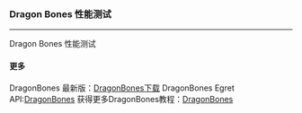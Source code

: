 ### Dragon Bones 性能测试

--- 

Dragon Bones 性能测试

#### 更多

DragonBones 最新版：[DragonBones下载](http://www.egret.com/dragonbones)
DragonBones Egret API:[DragonBones](http://edn.egret.com/cn/apidoc/index/name/dragonBones.Animation)
获得更多DragonBones教程：[DragonBones](http://edn.egret.com/cn/docs/page/364)
